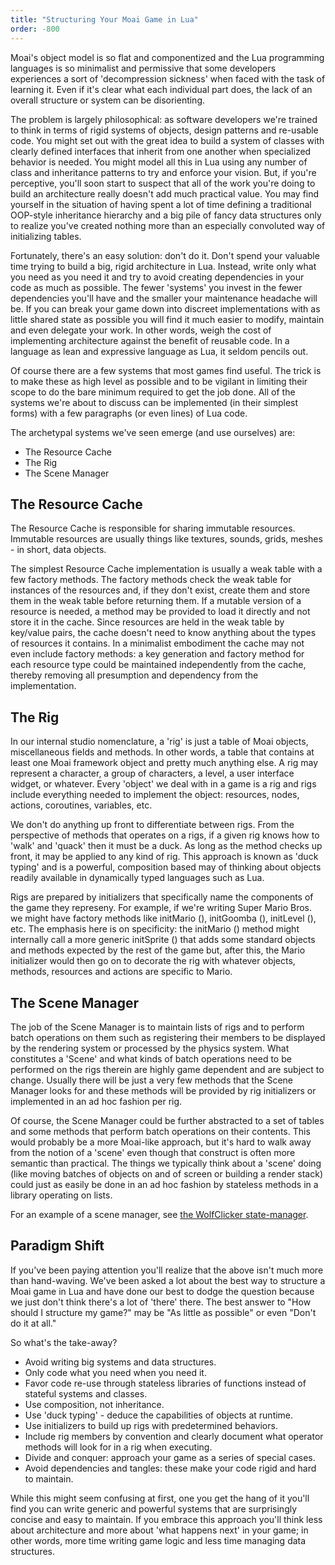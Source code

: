 ```yaml
---
title: "Structuring Your Moai Game in Lua"
order: -800
---
```


Moai's object model is so flat and componentized and the Lua programming languages is so minimalist and permissive that some developers experiences a sort of 'decompression sickness' when faced with the task of learning it. Even if it's clear what each individual part does, the lack of an overall structure or system can be disorienting.

The problem is largely philosophical: as software developers we're trained to think in terms of rigid systems of objects, design patterns and re-usable code. You might set out with the great idea to build a system of classes with clearly defined interfaces that inherit from one another when specialized behavior is needed. You might model all this in Lua using any number of class and inheritance patterns to try and enforce your vision. But, if you're perceptive, you'll soon start to suspect that all of the work you're doing to build an architecture really doesn't add much practical value. You may find yourself in the situation of having spent a lot of time defining a traditional OOP-style inheritance hierarchy and a big pile of fancy data structures only to realize you've created nothing more than an especially convoluted way of initializing tables.

Fortunately, there's an easy solution: don't do it. Don't spend your valuable time trying to build a big, rigid architecture in Lua. Instead, write only what you need as you need it and try to avoid creating dependencies in your code as much as possible. The fewer 'systems' you invest in the fewer dependencies you'll have and the smaller your maintenance headache will be. If you can break your game down into discreet implementations with as little shared state as possible you will find it much easier to modify, maintain and even delegate your work. In other words, weigh the cost of implementing architecture against the benefit of reusable code. In a language as lean and expressive language as Lua, it seldom pencils out.

Of course there are a few systems that most games find useful. The trick is to make these as high level as possible and to be vigilant in limiting their scope to do the bare minimum required to get the job done. All of the systems we're about to discuss can be implemented (in their simplest forms) with a few paragraphs (or even lines) of Lua code.

The archetypal systems we've seen emerge (and use ourselves) are:

-   The Resource Cache
-   The Rig
-   The Scene Manager

The Resource Cache
------------------

The Resource Cache is responsible for sharing immutable resources. Immutable resources are usually things like textures, sounds, grids, meshes - in short, data objects.

The simplest Resource Cache implementation is usually a weak table with a few factory methods. The factory methods check the weak table for instances of the resources and, if they don't exist, create them and store them in the weak table before returning them. If a mutable version of a resource is needed, a method may be provided to load it directly and not store it in the cache. Since resources are held in the weak table by key/value pairs, the cache doesn't need to know anything about the types of resources it contains. In a minimalist embodiment the cache may not even include factory methods: a key generation and factory method for each resource type could be maintained independently from the cache, thereby removing all presumption and dependency from the implementation.

The Rig
-------

In our internal studio nomenclature, a 'rig' is just a table of Moai objects, miscellaneous fields and methods. In other words, a table that contains at least one Moai framework object and pretty much anything else. A rig may represent a character, a group of characters, a level, a user interface widget, or whatever. Every 'object' we deal with in a game is a rig and rigs include everything needed to implement the object: resources, nodes, actions, coroutines, variables, etc.

We don't do anything up front to differentiate between rigs. From the perspective of methods that operates on a rigs, if a given rig knows how to 'walk' and 'quack' then it must be a duck. As long as the method checks up front, it may be applied to any kind of rig. This approach is known as 'duck typing' and is a powerful, composition based may of thinking about objects readily available in dynamically typed languages such as Lua.

Rigs are prepared by initializers that specifically name the components of the game they represeny. For example, if we're writing Super Mario Bros. we might have factory methods like initMario (), initGoomba (), initLevel (), etc. The emphasis here is on specificity: the initMario () method might internally call a more generic initSprite () that adds some standard objects and methods expected by the rest of the game but, after this, the Mario initializer would then go on to decorate the rig with whatever objects, methods, resources and actions are specific to Mario.

The Scene Manager
-----------------

The job of the Scene Manager is to maintain lists of rigs and to perform batch operations on them such as registering their members to be displayed by the rendering system or processed by the physics system. What constitutes a 'Scene' and what kinds of batch operations need to be performed on the rigs therein are highly game dependent and are subject to change. Usually there will be just a very few methods that the Scene Manager looks for and these methods will be provided by rig initializers or implemented in an ad hoc fashion per rig.

Of course, the Scene Manager could be further abstracted to a set of tables and some methods that perform batch operations on their contents. This would probably be a more Moai-like approach, but it's hard to walk away from the notion of a 'scene' even though that construct is often more semantic than practical. The things we typically think about a 'scene' doing (like moving batches of objects on and of screen or building a render stack) could just as easily be done in an ad hoc fashion by stateless methods in a library operating on lists.

For an example of a scene manager, see [the WolfClicker state-manager](https://github.com/moai/moai-dev/blob/master/samples-legacy/tutorials/WolfClicker/modules/state-manager.lua).

Paradigm Shift
--------------

If you've been paying attention you'll realize that the above isn't much more than hand-waving. We've been asked a lot about the best way to structure a Moai game in Lua and have done our best to dodge the question because we just don't think there's a lot of 'there' there. The best answer to "How should I structure my game?" may be "As little as possible" or even "Don't do it at all."

So what's the take-away?

-   Avoid writing big systems and data structures.
-   Only code what you need when you need it.
-   Favor code re-use through stateless libraries of functions instead of stateful systems and classes.
-   Use composition, not inheritance.
-   Use 'duck typing' - deduce the capabilities of objects at runtime.
-   Use initializers to build up rigs with predetermined behaviors.
-   Include rig members by convention and clearly document what operator methods will look for in a rig when executing.
-   Divide and conquer: approach your game as a series of special cases.
-   Avoid dependencies and tangles: these make your code rigid and hard to maintain.

While this might seem confusing at first, one you get the hang of it you'll find you can write generic and powerful systems that are surprisingly concise and easy to maintain. If you embrace this approach you'll think less about architecture and more about 'what happens next' in your game; in other words, more time writing game logic and less time managing data structures.
